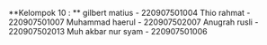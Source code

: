 **Kelompok 10 : **
gilbert matius - 220907501004
Thio rahmat - 220907501007
Muhammad haerul - 220907502007
Anugrah rusli - 220907502013
Muh akbar nur syam - 220907501006
